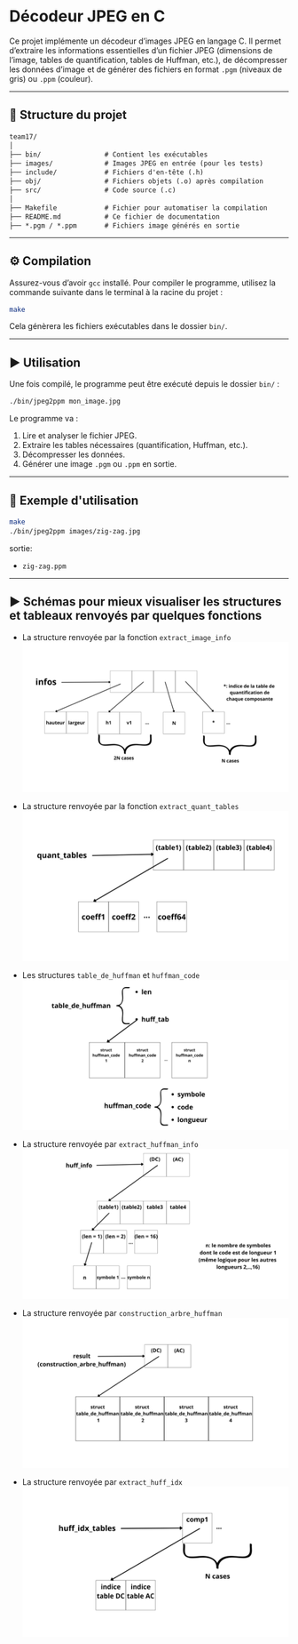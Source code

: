 # Décodeur JPEG en C

Ce projet implémente un décodeur d’images JPEG en langage C. Il permet d’extraire les informations essentielles d’un fichier JPEG (dimensions de l’image, tables de quantification, tables de Huffman, etc.), de décompresser les données d’image et de générer des fichiers en format `.pgm` (niveaux de gris) ou `.ppm` (couleur).

---

## 📁 Structure du projet

```
team17/
│
├── bin/                # Contient les exécutables
├── images/             # Images JPEG en entrée (pour les tests)
├── include/            # Fichiers d'en-tête (.h)
├── obj/                # Fichiers objets (.o) après compilation
├── src/                # Code source (.c)
│
├── Makefile            # Fichier pour automatiser la compilation
├── README.md           # Ce fichier de documentation
├── *.pgm / *.ppm       # Fichiers image générés en sortie
```

---

## ⚙️ Compilation

Assurez-vous d’avoir `gcc` installé. Pour compiler le programme, utilisez la commande suivante dans le terminal à la racine du projet :

```bash
make
```

Cela génèrera les fichiers exécutables dans le dossier `bin/`.

---

## ▶️ Utilisation

Une fois compilé, le programme peut être exécuté depuis le dossier `bin/` :

```bash
./bin/jpeg2ppm mon_image.jpg
```

Le programme va :

1. Lire et analyser le fichier JPEG.
2. Extraire les tables nécessaires (quantification, Huffman, etc.).
3. Décompresser les données.
4. Générer une image `.pgm` ou `.ppm` en sortie.

---

## 🧪 Exemple d'utilisation

```bash
make
./bin/jpeg2ppm images/zig-zag.jpg
```

sortie: 
- `zig-zag.ppm`

---
## ▶️ Schémas pour mieux visualiser les structures et tableaux renvoyés par quelques fonctions

* La structure renvoyée par la fonction `extract_image_info`
![](dessins/infos.png)

* La structure renvoyée par la fonction `extract_quant_tables`
![](dessins/quant_tables.png)

*  Les structures `table_de_huffman` et `huffman_code`
![](dessins/structs.png)

*  La structure renvoyée par `extract_huffman_info` 
![](dessins/huff_info.png)

*  La structure renvoyée par `construction_arbre_huffman` 
![](dessins/result.png)

*  La structure renvoyée par `extract_huff_idx` 
![](dessins/huff_idx_tables.png)

